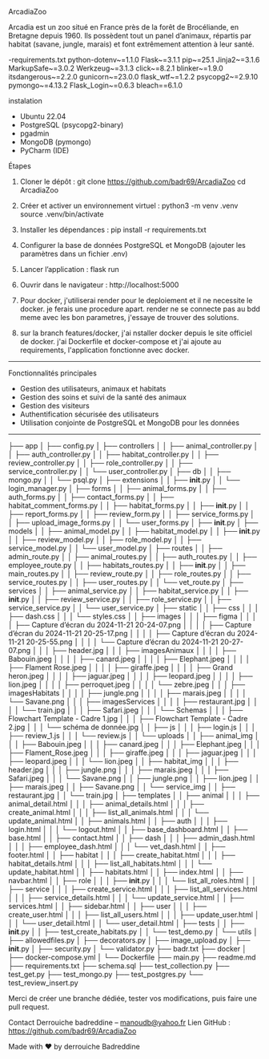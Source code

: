 ArcadiaZoo

Arcadia est un zoo situé en France près de la forêt de Brocéliande, en Bretagne depuis 1960.
Ils possèdent tout un panel d’animaux, répartis par habitat (savane, jungle, marais) et font extrêmement attention à leur santé.

-requirements.txt
python-dotenv~=1.1.0
Flask~=3.1.1
pip~=25.1
Jinja2~=3.1.6
MarkupSafe~=3.0.2
Werkzeug~=3.1.3
click~=8.2.1
blinker~=1.9.0
itsdangerous~=2.2.0
gunicorn~=23.0.0
flask_wtf~=1.2.2
psycopg2~=2.9.10
pymongo~=4.13.2
Flask_Login~=0.6.3
bleach==6.1.0


instalation
- Ubuntu 22.04
- PostgreSQL (psycopg2-binary)
- pgadmin
- MongoDB (pymongo)
- PyCharm (IDE)

Étapes

1. Cloner le dépôt :
   git clone https://github.com/badr69/ArcadiaZoo
   cd ArcadiaZoo

2. Créer et activer un environnement virtuel :
   python3 -m venv .venv
   source .venv/bin/activate

3. Installer les dépendances :
   pip install -r requirements.txt

4. Configurer la base de données PostgreSQL et MongoDB (ajouter les paramètres dans un fichier .env)

5. Lancer l’application :
   flask run

6. Ouvrir dans le navigateur :
   http://localhost:5000

7. Pour docker, j'utiliserai render pour le deploiement et il ne necessite le docker.
je ferais une procedure apart. render ne se connecte pas au bdd meme avec les bon parametres, j'essaye de trouver des solutions.
8. sur la branch features/docker, j'ai nstaller docker depuis le site officiel de docker.
j'ai Dockerfile et docker-compose et j'ai ajoute au requirements,
l'application fonctionne avec docker.
---

Fonctionnalités principales

- Gestion des utilisateurs, animaux et habitats
- Gestion des soins et suivi de la santé des animaux
- Gestion des visiteurs
- Authentification sécurisée des utilisateurs
- Utilisation conjointe de PostgreSQL et MongoDB pour les données

---

├── app
│   ├── config.py
│   ├── controllers
│   │   ├── animal_controller.py
│   │   ├── auth_controller.py
│   │   ├── habitat_controller.py
│   │   ├── review_controller.py
│   │   ├── role_controller.py
│   │   ├── service_controller.py
│   │   └── user_controller.py
│   ├── db
│   │   ├── mongo.py
│   │   └── psql.py
│   ├── extensions
│   │   ├── __init__.py
│   │   └── login_manager.py
│   ├── forms
│   │   ├── animal_forms.py
│   │   ├── auth_forms.py
│   │   ├── contact_forms.py
│   │   ├── habitat_comment_forms.py
│   │   ├── habitat_forms.py
│   │   ├── __init__.py
│   │   ├── report_forms.py
│   │   ├── review_form.py
│   │   ├── service_forms.py
│   │   ├── upload_image_forms.py
│   │   └── user_forms.py
│   ├── __init__.py
│   ├── models
│   │   ├── animal_model.py
│   │   ├── habitat_model.py
│   │   ├── __init__.py
│   │   ├── review_model.py
│   │   ├── role_model.py
│   │   ├── service_model.py
│   │   └── user_model.py
│   ├── routes
│   │   ├── admin_route.py
│   │   ├── animal_routes.py
│   │   ├── auth_routes.py
│   │   ├── employee_route.py
│   │   ├── habitats_routes.py
│   │   ├── __init__.py
│   │   ├── main_routes.py
│   │   ├── review_route.py
│   │   ├── role_routes.py
│   │   ├── service_routes.py
│   │   ├── user_routes.py
│   │   └── vet_route.py
│   ├── services
│   │   ├── animal_service.py
│   │   ├── habitat_service.py
│   │   ├── __init__.py
│   │   ├── review_service.py
│   │   ├── role_service.py
│   │   ├── service_service.py
│   │   └── user_service.py
│   ├── static
│   │   ├── css
│   │   │   ├── dash.css
│   │   │   └── styles.css
│   │   ├── images
│   │   │   ├── figma
│   │   │   │   ├── Capture d’écran du 2024-11-21 20-24-07.png
│   │   │   │   ├── Capture d’écran du 2024-11-21 20-25-17.png
│   │   │   │   ├── Capture d’écran du 2024-11-21 20-25-55.png
│   │   │   │   └── Capture d’écran du 2024-11-21 20-27-07.png
│   │   │   ├── header.jpg
│   │   │   ├── imagesAnimaux
│   │   │   │   ├── Babouin.jpeg
│   │   │   │   ├── canard.jpeg
│   │   │   │   ├── Elephant.jpeg
│   │   │   │   ├── Flament Rose.jpeg
│   │   │   │   ├── giraffe.jpeg
│   │   │   │   ├── Grand heron.jpeg
│   │   │   │   ├── jaguar.jpeg
│   │   │   │   ├── leopard.jpeg
│   │   │   │   ├── lion.jpeg
│   │   │   │   ├── perroquet.jpeg
│   │   │   │   └── zebre.jpeg
│   │   │   ├── imagesHabitats
│   │   │   │   ├── jungle.png
│   │   │   │   ├── marais.jpeg
│   │   │   │   └── Savane.png
│   │   │   ├── imagesServices
│   │   │   │   ├── restaurant.jpg
│   │   │   │   └── train.jpg
│   │   │   ├── Safari.jpeg
│   │   │   └── Schemas
│   │   │       ├── Flowchart Template - Cadre 1.jpg
│   │   │       ├── Flowchart Template - Cadre 2.jpg
│   │   │       └── schéma de donnée.jpg
│   │   ├── js
│   │   │   ├── login.js
│   │   │   ├── review_1.js
│   │   │   └── review.js
│   │   └── uploads
│   │       ├── animal_img
│   │       │   ├── Babouin.jpeg
│   │       │   ├── canard.jpeg
│   │       │   ├── Elephant.jpeg
│   │       │   ├── Flament_Rose.jpeg
│   │       │   ├── giraffe.jpeg
│   │       │   ├── jaguar.jpeg
│   │       │   ├── leopard.jpeg
│   │       │   └── lion.jpeg
│   │       ├── habitat_img
│   │       │   ├── header.jpg
│   │       │   ├── jungle.png
│   │       │   ├── marais.jpeg
│   │       │   ├── Safari.jpeg
│   │       │   └── Savane.png
│   │       ├── jungle.png
│   │       ├── lion.jpeg
│   │       ├── marais.jpeg
│   │       ├── Savane.png
│   │       └── service_img
│   │           ├── restaurant.jpg
│   │           └── train.jpg
│   ├── templates
│   │   ├── animal
│   │   │   ├── animal_detail.html
│   │   │   ├── animal_details.html
│   │   │   ├── create_animal.html
│   │   │   ├── list_all_animals.html
│   │   │   └── update_animal.html
│   │   ├── animals.html
│   │   ├── auth
│   │   │   ├── login.html
│   │   │   └── logout.html
│   │   ├── base_dashboard.html
│   │   ├── base.html
│   │   ├── contact.html
│   │   ├── dash
│   │   │   ├── admin_dash.html
│   │   │   ├── employee_dash.html
│   │   │   └── vet_dash.html
│   │   ├── footer.html
│   │   ├── habitat
│   │   │   ├── create_habitat.html
│   │   │   ├── habitat_details.html
│   │   │   ├── list_all_habitats.html
│   │   │   └── update_habitat.html
│   │   ├── habitats.html
│   │   ├── index.html
│   │   ├── navbar.html
│   │   ├── role
│   │   │   ├── __init__.py
│   │   │   └── list_all_roles.html
│   │   ├── service
│   │   │   ├── create_service.html
│   │   │   ├── list_all_services.html
│   │   │   ├── service_details.html
│   │   │   └── update_service.html
│   │   ├── services.html
│   │   ├── sidebar.html
│   │   ├── user
│   │   │   ├── create_user.html
│   │   │   ├── list_all_users.html
│   │   │   ├── update_user.html
│   │   │   └── user_detail.html
│   │   └── user_detail.html
│   ├── tests
│   │   ├── __init__.py
│   │   ├── test_create_habitats.py
│   │   └── test_demo.py
│   └── utils
│       ├── allowedfiles.py
│       ├── decorators.py
│       ├── image_upload.py
│       ├── __init__.py
│       ├── security.py
│       └── validator.py
├── badr.txt
├── docker
│   ├── docker-compose.yml
│   └── Dockerfile
├── main.py
├── readme.md
├── requirements.txt
├── schema.sql
├── test_collection.py
├── test_get.py
├── test_mongo.py
├── test_postgres.py
└── test_review_insert.py


Merci de créer une branche dédiée, tester vos modifications, puis faire une pull request.


Contact
Derrouiche badreddine – manoudb@yahoo.fr
Lien GitHub : https://github.com/badr69/ArcadiaZoo

Made with ❤️ by derrouiche Badreddine


